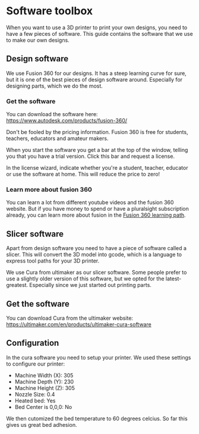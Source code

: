 # Software toolbox
When you want to use a 3D printer to print your own designs, you need to have
a few pieces of software. This guide contains the software that we use to make
our own designs.

## Design software
We use Fusion 360 for our designs. It has a steep learning curve for sure, but
it is one of the best pieces of design software around. Especially for designing
parts, which we do the most.

### Get the software
You can download the software here: https://www.autodesk.com/products/fusion-360/

Don't be fooled by the pricing information. Fusion 360 is free for students, 
teachers, educators and amateur makers. 

When you start the software you get a bar at the top of the window, telling you
that you have a trial version. Click this bar and request a license. 

In the license wizard, indicate whether you're a student, teacher, educator or
use the software at home. This will reduce the price to zero!

### Learn more about fusion 360
You can learn a lot from different youtube videos and the fusion 360 website.
But if you have money to spend or have a pluralsight subscription already, you 
can learn more about fusion in the 
[Fusion 360 learning path](https://app.pluralsight.com/paths/skills/fusion-360-core-skills).

## Slicer software
Apart from design software you need to have a piece of software called a slicer.
This will convert the 3D model into gcode, which is a language to express tool paths
for your 3D printer.

We use Cura from ultimaker as our slicer software. Some people prefer to use
a slightly older version of this software, but we opted for the latest-greatest.
Especially since we just started out printing parts.

## Get the software
You can download Cura from the ultimaker website: https://ultimaker.com/en/products/ultimaker-cura-software

## Configuration
In the cura software you need to setup your printer. We used these settings to configure our printer:

 - Machine Width (X): 305
 - Machine Depth (Y): 230
 - Machine Height (Z): 305
 - Nozzle Size: 0.4
 - Heated bed: Yes
 - Bed Center is 0,0,0: No

We then cutomized the bed temperature to 60 degrees celcius. 
So far this gives us great bed adhesion.